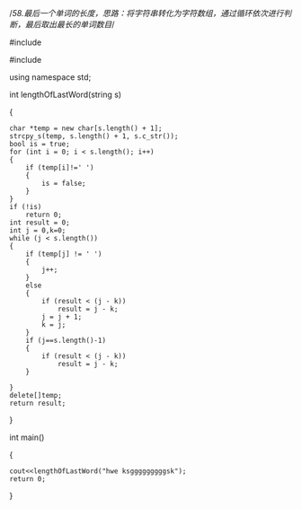 ﻿/*58.最后一个单词的长度，思路：将字符串转化为字符数组，通过循环依次进行判断，最后取出最长的单词数目*/#include<iostream>#include<string>using namespace std;int lengthOfLastWord(string s) {	char *temp = new char[s.length() + 1];	strcpy_s(temp, s.length() + 1, s.c_str());	bool is = true;	for (int i = 0; i < s.length(); i++)	{		if (temp[i]!=' ')		{			is = false;		}	}	if (!is)		return 0;	int result = 0;	int j = 0,k=0;	while (j < s.length())	{		if (temp[j] != ' ')		{			j++;		}		else		{			if (result < (j - k))				result = j - k;			j = j + 1;			k = j;		}		if (j==s.length()-1)		{			if (result < (j - k))				result = j - k;		}				}	delete[]temp;	return result;}int main(){	cout<<lengthOfLastWord("hwe ksgggggggggsk");	return 0;}